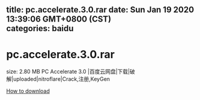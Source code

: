 
title: pc.accelerate.3.0.rar
date: Sun Jan 19 2020 13:39:06 GMT+0800 (CST)    
categories: baidu
---

# pc.accelerate.3.0.rar
size: 2.80 MB
 PC Accelerate 3.0 |百度云网盘|下载|破解|uploaded|nitroflare|Crack,注册,KeyGen
 

[How to download](https://bpcam.bemobtrk.com/go/2ceec3aa-1ca2-46d6-b9ff-aaa5c184517c?jno=408)